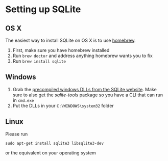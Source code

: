 # Setting up SQLite

## OS X

The easiest way to install SQLite on OS X is to use [homebrew](https://brew.sh/).

1. First, make sure you have homebrew installed
2. Run `brew doctor` and address anything homebrew wants you to fix
3. Run `brew install sqlite`

## Windows

1. Grab the [precompiled windows DLLs from the SQLite website](https://www.sqlite.org/download.html#win32). Make sure to also get the _sqlite-tools_ package so you have a CLI that can run in `cmd.exe`
2. Put the DLLs in your `C:\WINDOWS\system32` folder

## Linux

Please run

`sudo apt-get install sqlite3 libsqlite3-dev`

or the equivalent on your operating system

